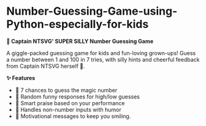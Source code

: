 # Number-Guessing-Game-using-Python-especially-for-kids
**🎪 Captain NTSVG' SUPER SILLY Number Guessing Game**

A giggle-packed guessing game for kids and fun-loving grown-ups! 
Guess a number between 1 and 100 in 7 tries, with silly hints and cheerful feedback from Captain NTSVG herself 🤡. 

**✨ Features**

- 🎯 7 chances to guess the magic number
- 🤪 Random funny responses for high/low guesses
- 🧠 Smart praise based on your performance
- 🔢 Handles non-number inputs with humor
- 🎈 Motivational messages to keep you smiling.
